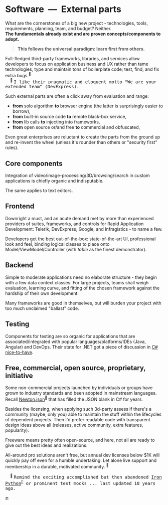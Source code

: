 # Software &nbsp;&mdash;&nbsp; External parts

What are the cornerstones of a big new project - technologies, tools, requirements, planning, team, and budget? Neither. \
**The fundamentals already exist and are proven concepts/components to adopt.**

> **This follows the universal paradigm: learn first from others.**

Full-fledged third-party frameworks, libraries, and services allow developers to focus on application business and UX rather than tame technologies, type and maintain tons of boilerplate code; test, find, and fix extra bugs.<sup>🙋</sup>\
&nbsp; &nbsp; <sup>:raising_hand:</sup> <samp>I like their pragmatic and eloquent motto "We are your extended team" (DevExpress).</samp>

Such external parts are often a click away from evaluation and range:

* **from** solo algorithm **to** browser engine (the latter is surprisingly easier to borrow),
* **from** built-in source code **to** remote black-box service,
* **from** lib calls **to** injecting into frameworks,
* **from** open source or/and free **to** commercial and obfuscated,

Even great enterprises are reluctant to create the parts from the ground up and re-invent the wheel (unless it's rounder than others or "security first" rules).

## Core components

Integration of video/image-processing/3D/browsing/search in custom applications is chiefly organic and indisputable.

The same applies to text editors.

## Frontend

Downright a must, and an acute demand met by more than experienced providers of suites, frameworks, and controls for Rapid Application Development: Telerik, DevExpress, Google, and Infragistics - to name a few.

Developers get the best out-of-the-box: state-of-the-art UI, professional look and feel, binding logical classes to place onto Model/ViewModel/Controller (with _table_ as the finest demonstrator).

## Backend

Simple to moderate applications need no elaborate structure - they begin with a few data context classes. For large projects, teams shall weigh evaluation, learning curve, and fitting of the chosen framework against the hardship of their own development.

Many frameworks are good in themselves, but will burden your project with too much unclaimed "ballast" code.

## Testing

Components for testing are so organic for applications that are associated/integrated with popular languages/platforms/IDEs (Java, Angular) and DevOps. Their state for .NET got a piece of discussion in [C# nice-to-have](../../../../../README+/.net/README+/parts/cs-lacks-parts.md#testing).

## Free, commercial, open source, proprietary, initiative

Some non-commercial projects launched by individuals or groups have grown to industry standards and been adopted in mainstream languages. Recall [Newton.json](https://www.newtonsoft.com/json)<sup>🔗</sup> that has filled the JSON blank in C# for years.
 
Besides the licensing, when applying such 3d-party assess if there's a community (maybe, only you) able to maintain the stuff within the lifecycles of dependent projects. 
Then I'd prefer readable code with transparent design ideas above all (releases, active community, extra features, popularity).

Freeware means pretty often open-source, and here, not all are ready to give out the best ideas and realizations.

All-around pro solutions aren't free, but annual dev licenses below $1K will quickly pay off even for a humble undertaking. Let alone live support and membership in a durable, motivated community.&nbsp;<sup>:raising_hand:</sup>

&nbsp; &nbsp; <sup>:raising_hand:</sup> <samp>Remind the exciting accomplished but then abandoned [Iron Python](https://ironpython.net/)<sup>🔗</sup> or prominent test mocks ... last updated 10 years ago.</samp>

:end:
